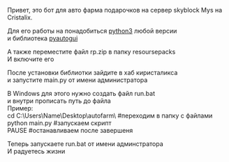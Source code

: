 Привет, это бот для авто фарма подарочков на сервер skyblock Mys на Cristalix.

Для его работы на понадобиться [python3](https://www.python.org/) любой версии  
и библиотека [pyautogui](https://pypi.org/project/PyAutoGUI/)

А также переместите файл rp.zip в папку resoursepacks  
И включите его



После установки библиотки зайдите в хаб киристаликса  
и запустите main.py от имени администратора 

В Windows для этого нужно создать файл run.bat   
и внутри прописать путь до файла  
Пример:  
cd C:\Users\Name\Desktop\autofarm\ #переходим в папку с файлами  
python main.py #запускаем скрипт  
PAUSE #останавливаем после завершеня  

Теперь запускаете run.bat от имени админстратора  
И радуетесь жизни
